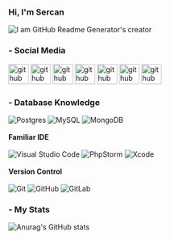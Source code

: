 ### Hi, I'm Sercan
![I am GitHub Readme Generator's creator](https://blog.codemagic.io/uploads/covers/Codemagic-io_Blog_Flutter-Versus-Other-Mobile-Development-Frameworks_1.png)


### - Social Media
[<img src='https://image.flaticon.com/icons/png/512/3955/3955011.png' alt='github' height='40'>](https://www.facebook.com/NahirasNawa/)
[<img src='https://image.flaticon.com/icons/png/512/2504/2504925.png' alt='github' height='40'>](https://medium.com/@sercan.kaya)
[<img src='https://image.flaticon.com/icons/png/512/3955/3955024.png' alt='github' height='40'>](https://www.instagram.com/seercankaya/) 
[<img src='https://cdn.hashnode.com/res/hashnode/image/upload/v1611902473383/CDyAuTy75.png' alt='github' height='40'>](https://hashnode.com/@SercanKaya) 
[<img src='https://image.flaticon.com/icons/png/512/2504/2504947.png' alt='github' height='40'>](https://twitter.com/SSercanKaya) 
[<img src='https://image.flaticon.com/icons/png/512/2626/2626299.png' alt='github' height='40'>](https://stackoverflow.com/users/14912725/sercan-kaya) 
[<img src='https://image.flaticon.com/icons/png/512/2504/2504923.png' alt='github' height='40'>](https://www.linkedin.com/in/sercan-kaya-9561641b5/) 

### - Database Knowledge
<img alt="Postgres" src ="https://img.shields.io/badge/postgres-%23316192.svg?style=for-the-badge&logo=postgresql&logoColor=white"/> <img alt="MySQL" src="https://img.shields.io/badge/mysql-%2300f.svg?style=for-the-badge&logo=mysql&logoColor=white"/>
<img alt="MongoDB" src ="https://img.shields.io/badge/MongoDB-%234ea94b.svg?style=for-the-badge&logo=mongodb&logoColor=white"/>
<br/><br/>  **Familiar IDE** <br/><br/> 
<img alt="Visual Studio Code" src="https://img.shields.io/badge/VisualStudioCode-0078d7.svg?style=for-the-badge&logo=visual-studio-code&logoColor=white"/>
<img alt="PhpStorm" src="https://img.shields.io/badge/phpstorm-143?style=for-the-badge&logo=phpstorm&logoColor=black&color=black&labelColor=darkorchid"/> <img alt="Xcode" src="https://img.shields.io/badge/Xcode-007ACC?style=for-the-badge&logo=Xcode&logoColor=white"/>
<br/><br/>
**Version Control** <br/><br/><img alt="Git" src="https://img.shields.io/badge/git-%23F05033.svg?style=for-the-badge&logo=git&logoColor=white"/>
<img alt="GitHub" src="https://img.shields.io/badge/github-%23121011.svg?style=for-the-badge&logo=github&logoColor=white"/>
<img alt="GitLab" src="https://img.shields.io/badge/gitlab-%23181717.svg?style=for-the-badge&logo=gitlab&logoColor=white"/>

### - My Stats

![Anurag's GitHub stats](https://github-readme-stats.vercel.app/api?username=SercanKaya0&show_icons=true&theme=radical)







